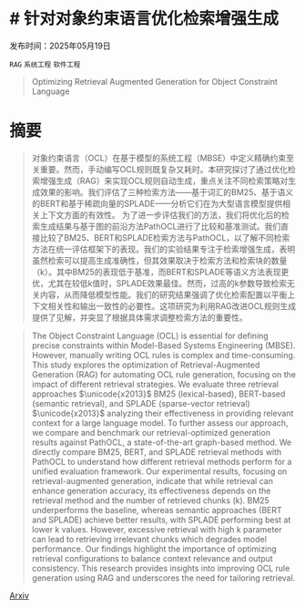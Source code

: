 # # 针对对象约束语言优化检索增强生成

发布时间：2025年05月19日

`RAG` `系统工程` `软件工程`

> Optimizing Retrieval Augmented Generation for Object Constraint Language

# 摘要

> 对象约束语言（OCL）在基于模型的系统工程（MBSE）中定义精确约束至关重要。然而，手动编写OCL规则既复杂又耗时。本研究探讨了通过优化检索增强生成（RAG）来实现OCL规则自动生成，重点关注不同检索策略对生成效果的影响。我们评估了三种检索方法——基于词汇的BM25、基于语义的BERT和基于稀疏向量的SPLADE——分析它们在为大型语言模型提供相关上下文方面的有效性。
    为了进一步评估我们的方法，我们将优化后的检索生成结果与基于图的前沿方法PathOCL进行了比较和基准测试。我们直接比较了BM25、BERT和SPLADE检索方法与PathOCL，以了解不同检索方法在统一评估框架下的表现。我们的实验结果专注于检索增强生成，表明虽然检索可以提高生成准确性，但其效果取决于检索方法和检索块的数量（k）。其中BM25的表现低于基准，而BERT和SPLADE等语义方法表现更优，尤其在较低k值时，SPLADE效果最佳。然而，过高的k参数导致检索无关内容，从而降低模型性能。我们的研究结果强调了优化检索配置以平衡上下文相关性和输出一致性的必要性。这项研究为利用RAG改进OCL规则生成提供了见解，并突显了根据具体需求调整检索方法的重要性。

> The Object Constraint Language (OCL) is essential for defining precise constraints within Model-Based Systems Engineering (MBSE). However, manually writing OCL rules is complex and time-consuming. This study explores the optimization of Retrieval-Augmented Generation (RAG) for automating OCL rule generation, focusing on the impact of different retrieval strategies. We evaluate three retrieval approaches $\unicode{x2013}$ BM25 (lexical-based), BERT-based (semantic retrieval), and SPLADE (sparse-vector retrieval) $\unicode{x2013}$ analyzing their effectiveness in providing relevant context for a large language model.
  To further assess our approach, we compare and benchmark our retrieval-optimized generation results against PathOCL, a state-of-the-art graph-based method. We directly compare BM25, BERT, and SPLADE retrieval methods with PathOCL to understand how different retrieval methods perform for a unified evaluation framework. Our experimental results, focusing on retrieval-augmented generation, indicate that while retrieval can enhance generation accuracy, its effectiveness depends on the retrieval method and the number of retrieved chunks (k). BM25 underperforms the baseline, whereas semantic approaches (BERT and SPLADE) achieve better results, with SPLADE performing best at lower k values. However, excessive retrieval with high k parameter can lead to retrieving irrelevant chunks which degrades model performance. Our findings highlight the importance of optimizing retrieval configurations to balance context relevance and output consistency. This research provides insights into improving OCL rule generation using RAG and underscores the need for tailoring retrieval.

[Arxiv](https://arxiv.org/abs/2505.13129)